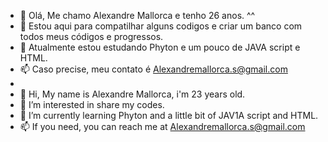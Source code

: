 - 👋 Olá, Me chamo Alexandre Mallorca e tenho 26 anos. ^^
- 👀 Estou aqui para compatilhar alguns codigos e criar um banco com todos meus códigos e progressos.
- 🌱 Atualmente estou estudando Phyton e um pouco de JAVA script e HTML.
- 📫 Caso precise, meu contato é Alexandremallorca.s@gmail.com
-
- 👋 Hi, My name is Alexandre Mallorca, i'm 23 years old.
- 👀 I’m interested in share my codes.
- 🌱 I’m currently learning Phyton and a little bit of JAV1A script and HTML.
- 📫 If you need, you can reach me at Alexandremallorca.s@gmail.com
<!---
AlexMalls/AlexMalls is a ✨ special ✨ repository because its `README.md` (this file) appears on your GitHub profile.
You can click the Preview link to take a look at your changes.
--->
